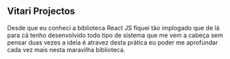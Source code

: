 ## Vitari Projectos

Desde que eu conheci a biblioteca React JS fiquei tão implogado que de lá para cá tenho desenvolvido todo tipo de sistema que me vem a cabeça sem pensar duas vezes a ideia é atravez desta prática eu poder me aprofundar cada vez mais nesta maravilha biblioteca. 
